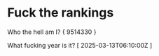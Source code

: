 # Fuck the rankings

Who the hell am I?
{ 9514330 }

What fucking year is it?
[ 2025-03-13T06:10:00Z ]
